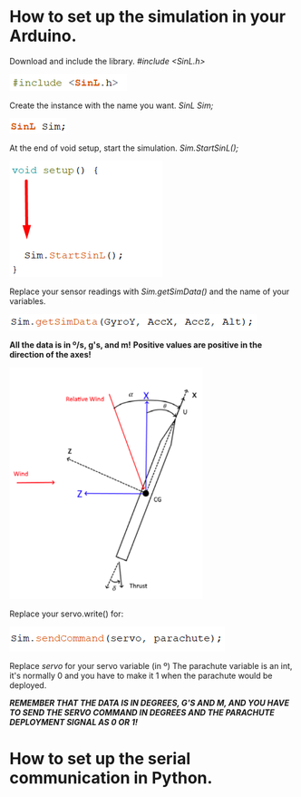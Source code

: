 # How to set up the simulation in your Arduino.

Download and include the library.
_#include <SinL.h>_

![](/Software%20in%20the%20Loop/images/Screenshot_1.png)



Create the instance with the name you want.
_SinL Sim;_

![](/Software%20in%20the%20Loop/images/Screenshot_2.png)



At the end of void setup, start the simulation.
_Sim.StartSinL();_


![](/Software%20in%20the%20Loop/images/Screenshot_3.png)



Replace your sensor readings with _Sim.getSimData()_ and the name of your variables. 


![](/Software%20in%20the%20Loop/images/Screenshot_4.png)


**All the data is in º/s, g's, and m!**
**Positive values are positive in the direction of the axes!**

![Axes of the Rocket](/Software%20in%20the%20Loop/images/Screenshot_6.png)



Replace your servo.write() for:


![Sim.sendCommand(servo, parachute);](/Software%20in%20the%20Loop/images/Screenshot_5.png)

Replace _servo_ for your servo variable (in º)
The parachute variable is an int, it's normally 0 and you have to make it 1 when the parachute would be deployed.



**_REMEMBER THAT THE DATA IS IN DEGREES, G'S AND M, AND YOU HAVE TO SEND THE SERVO COMMAND IN DEGREES AND THE PARACHUTE DEPLOYMENT SIGNAL AS 0 OR 1!_**

# How to set up the serial communication in Python.
